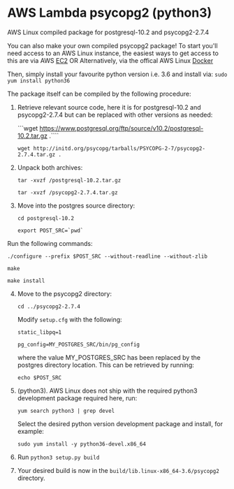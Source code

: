 # AWS Lambda psycopg2 (python3)
AWS Linux compiled package for postgresql-10.2 and psycopg2-2.7.4

You can also make your own compiled psycopg2 package!
To start you'll need access to an AWS Linux instance, the easiest ways to get 
access to this are via AWS [EC2](https://aws.amazon.com/ec2/) 
OR Alternatively, via the offical AWS Linux [Docker](https://hub.docker.com/_/amazonlinux/)

Then, simply install your favourite python version i.e. 3.6
and install via: ```sudo yum install python36``` 

The package itself can be compiled by the following procedure:
1. Retrieve relevant source code, here it is for postgresql-10.2 and psycopg2-2.7.4
but can be replaced with other versions as needed:

    ```wget https://www.postgresql.org/ftp/source/v10.2/postgresql-10.2.tar.gz .````

    ```wget http://initd.org/psycopg/tarballs/PSYCOPG-2-7/psycopg2-2.7.4.tar.gz .```

2. Unpack both archives:
  
    ```tar -xvzf /postgresql-10.2.tar.gz```

    ```tar -xvzf /psycopg2-2.7.4.tar.gz```


3. Move into the postgres source directory:

    `cd postgresql-10.2`

    ```export POST_SRC=`pwd` ```


Run the following commands:

```./configure --prefix $POST_SRC --without-readline --without-zlib```

```make```

```make install```

4. Move to the psycopg2 directory:

    ```cd ../psycopg2-2.7.4```

    Modify ```setup.cfg``` with the following:

    ```static_libpq=1```

    ```pg_config=MY_POSTGRES_SRC/bin/pg_config```

    where the value MY_POSTGRES_SRC has been replaced by the postgres directory location. This can be retrieved by running:

    ```echo $POST_SRC```


5. (python3). AWS Linux does not ship with the required python3 development package required here, run:

    ```yum search python3 | grep devel```

    Select the desired python version development package and install, for example:

    ```sudo yum install -y python36-devel.x86_64```

6. Run ```python3 setup.py build```

7. Your desired build is now in the ```build/lib.linux-x86_64-3.6/psycopg2``` directory. 
